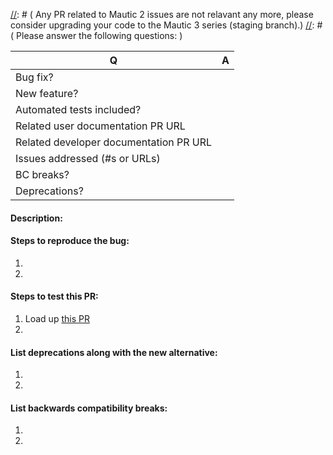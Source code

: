[//]: # ( Please be sure you are submitting this against the staging branch.)
[//]: # ( Any PR related to Mautic 2 issues are not relavant any more, please consider upgrading your code to the Mautic 3 series (staging branch).)
[//]: # ( Please answer the following questions: )

| Q  | A
| --- | ---
| Bug fix? | 
| New feature? | 
| Automated tests included? |
| Related user documentation PR URL | 
| Related developer documentation PR URL | 
| Issues addressed (#s or URLs) | 
| BC breaks? | 
| Deprecations? | 

[//]: # ( Note that all new features should have a related user and/or developer documentation PR in their respective repositories. )

[//]: # ( Required: )
#### Description:

[//]: # ( As applicable: )
#### Steps to reproduce the bug:
1. 
2. 

#### Steps to test this PR:
1. Load up [this PR](https://m3.mautibox.com)
2. 

#### List deprecations along with the new alternative:
1. 
2. 

#### List backwards compatibility breaks:
1. 
2. 
